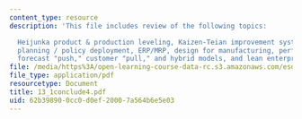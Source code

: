 ```yaml
---
content_type: resource
description: 'This file includes review of the following topics:

  Heijunka product & production leveling, Kaizen-Teian improvement systems, Hoshin
  planning / policy deployment, ERP/MRP, design for manufacturing, performance metrics,
  forecast "push," customer "pull," and hybrid models, and lean enterprise alignment.'
file: /media/https%3A/open-learning-course-data-rc.s3.amazonaws.com/esd-60-lean-six-sigma-processes-summer-2004/62b398900cc0d0ef20007a564b6e5e03_13_1conclude4.pdf
file_type: application/pdf
resourcetype: Document
title: 13_1conclude4.pdf
uid: 62b39890-0cc0-d0ef-2000-7a564b6e5e03
---
```

